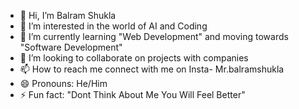 - 👋 Hi, I’m Balram Shukla
- 👀 I’m interested in the world of AI and Coding
- 🌱 I’m currently learning "Web Development" and moving towards "Software Development"
- 💞 I’m looking to collaborate on projects with companies
- 📫 How to reach me connect with me on Insta- Mr.balramshukla
- 😄 Pronouns: He/Him
- ⚡ Fun fact: "Dont Think About Me You Will Feel Better"
